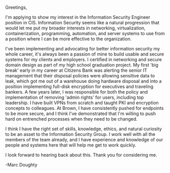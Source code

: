 Greetings,

   I'm applying to show my interest in the Information Security Engineer position in CIS. Information Security seems like a natural progression that would let me put my broader interests in networking, virtualization, containerization, programming, automation, and server systems to use from a position where I can be more effective to the organization.

   I've been implementing and advocating for better information security my whole career, it's always been a passion of mine to build usable and secure systems for my clients and employers. I certified in networking and secure domain design as part of my high school graduation project. My first 'big break' early in my career at Citizens Bank was alerting the senior IT management that their disposal policies were allowing sensitive data to leak, which got me out of a warehouse doing hardware disposal and into a position implementing full-disk encryption for executives and traveling bankers. A few years later, I was responsible for both the policy and implementation of removing 'admin rights' for users, including top leadership. I have built VPNs from scratch and taught PKI and encryption concepts to colleagues. At Brown, I have consistently pushed for endpoints to be more secure, and I think I've demonstrated that I'm willing to push hard on entrenched processes when they need to be changed.
     
   I think I have the right set of skills, knowledge, ethics, and natural curiosity to be an asset to the Information Security Group. I work well with all the members of the team already, and I have experience and knowledge of our people and systems here that will help me get to work quickly.
    
   I look forward to hearing back about this. Thank you for considering me.

-Marc Doughty
